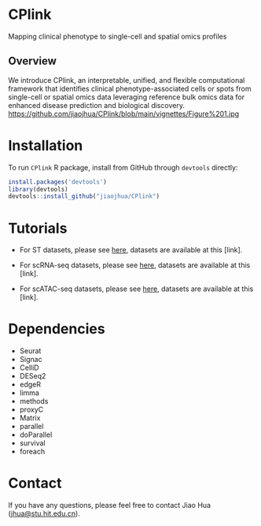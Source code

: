 # CPlink
Mapping clinical phenotype to single-cell and spatial omics profiles 

## Overview
We introduce CPlink, an interpretable, unified, and flexible computational framework that identifies clinical phenotype-associated cells or spots from single-cell or spatial omics data leveraging reference bulk omics data for enhanced disease prediction and biological discovery.
https://github.com/jiaojhua/CPlink/blob/main/vignettes/Figure%201.jpg

# Installation
To run ``CPlink`` R package, install from GitHub through ``devtools`` directly:
```R
install.packages('devtools')
library(devtools)
devtools::install_github("jiaojhua/CPlink")
```

# Tutorials

* For ST datasets, please see [here](https://github.com/jiaojhua/CPlink/blob/main/vignettes/Tutorial-ST.ipynb), datasets are available at this [link].

* For scRNA-seq datasets, please see [here](https://github.com/jiaojhua/CPlink/blob/main/vignettes/Tutorial-scRNA-seq.ipynb), datasets are available at this [link].

* For scATAC-seq datasets, please see [here](https://github.com/jiaojhua/CPlink/blob/main/vignettes/Tutorial-scATAC-seq.ipynb), datasets are available at this [link].

# Dependencies
- Seurat
- Signac
- CelliD
- DESeq2
- edgeR
- limma
- methods
- proxyC
- Matrix
- parallel
- doParallel
- survival
- foreach

# Contact
If you have any questions, please feel free to contact Jiao Hua (jhua@stu.hit.edu.cn).
